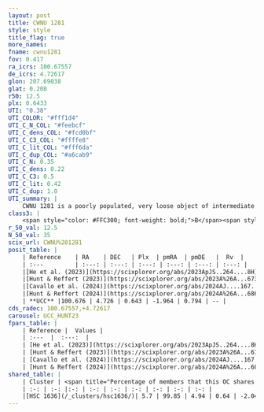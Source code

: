 ```yaml
---
layout: post
title: CWNU 1281
style: style
title_flag: true
more_names: 
fname: cwnu1281
fov: 0.417
ra_icrs: 100.67557
de_icrs: 4.72617
glon: 207.69038
glat: 0.208
r50: 12.5
plx: 0.6433
UTI: "0.38"
UTI_COLOR: "#fff1d4"
UTI_C_N_COL: "#feebcf"
UTI_C_dens_COL: "#fcd0bf"
UTI_C_C3_COL: "#ffffe8"
UTI_C_lit_COL: "#fff6da"
UTI_C_dup_COL: "#a6cab9"
UTI_C_N: 0.35
UTI_C_dens: 0.22
UTI_C_C3: 0.5
UTI_C_lit: 0.42
UTI_C_dup: 1.0
UTI_summary: |
    CWNU 1281 is a poorly populated, very loose object of intermediate C3 quality. It was recently reported in the literature. This object shares a very small percentage of members with a later reported entry.
class3: |
    <span style="color: #FFC300; font-weight: bold;">B</span><span style="color: #FFC300; font-weight: bold;">B</span>
r_50_val: 12.5
N_50_val: 35
scix_url: CWNU%201281
posit_table: |
    | Reference    | RA    | DEC   | Plx  | pmRA  | pmDE   |  Rv  |
    | :---         | :---: | :---: | :---: | :---: | :---: | :---: |
    |[He et al. (2023)](https://scixplorer.org/abs/2023ApJS..264....8H) | 100.62 | 4.753 | 0.644 | -1.972 | 0.816 | -- |
    |[Hunt & Reffert (2023)](https://scixplorer.org/abs/2023A%26A...673A.114H) | 100.645 | 4.728 | 0.641 | -1.959 | 0.798 | -- |
    |[Cavallo et al. (2024)](https://scixplorer.org/abs/2024AJ....167...12C) | 100.633 | 4.7 | 0.639 | -- | -- | -- |
    |[Hunt & Reffert (2024)](https://scixplorer.org/abs/2024A%26A...686A..42H) | 100.645 | 4.728 | 0.641 | -1.959 | 0.798 | -- |
    | **UCC** |100.676 | 4.726 | 0.643 | -1.964 | 0.794 | -- | 
cds_radec: 100.67557,+4.72617
carousel: UCC_HUNT23
fpars_table: |
    | Reference |  Values |
    | :---  |  :---:  |
    | [He et al. (2023)](https://scixplorer.org/abs/2023ApJS..264....8H) | `A0=1.1, m-M=10.85, logAge=7.6` |
    | [Hunt & Reffert (2023)](https://scixplorer.org/abs/2023A%26A...673A.114H) | `AV50=0.908, diffAV50=0.868, MOD50=10.843, logAge50=7.836` |
    | [Cavallo et al. (2024)](https://scixplorer.org/abs/2024AJ....167...12C) | `AV50=0.95, dMod50=10.9, logAge50=7.76, [Fe/H]50=0.19` |
    | [Hunt & Reffert (2024)](https://scixplorer.org/abs/2024A%26A...686A..42H) | `MassJ=170.359` |
shared_table: |
    | Cluster | <span title="Percentage of members that this OC shares with the ones listed">%</span>   | RA   | DEC   | Plx   | pmRA  | pmDE  | Rv | UTI |
    | :-: | :-: |:-: | :-: | :-: | :-: | :-: | :-: | :-: |
    |[HSC 1636](/_clusters/hsc1636/)| 5.7 | 99.85 | 4.94 | 0.64 | -2.04 | 0.75 | 28.99 |0.17 |
---
```

